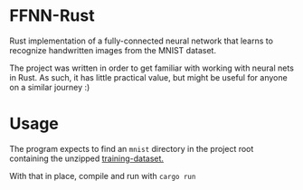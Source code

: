# FFNN-Rust
Rust implementation of a fully-connected neural network that learns to recognize handwritten images from the MNIST dataset.

The project was written in order to get familiar with working with neural nets in Rust. As such, it has little practical value, but might be useful for anyone on a similar journey :)


# Usage
The program expects to find an `mnist` directory in the project root containing the unzipped [training-dataset.](http://yann.lecun.com/exdb/mnist/)

With that in place, compile and run with `cargo run`

